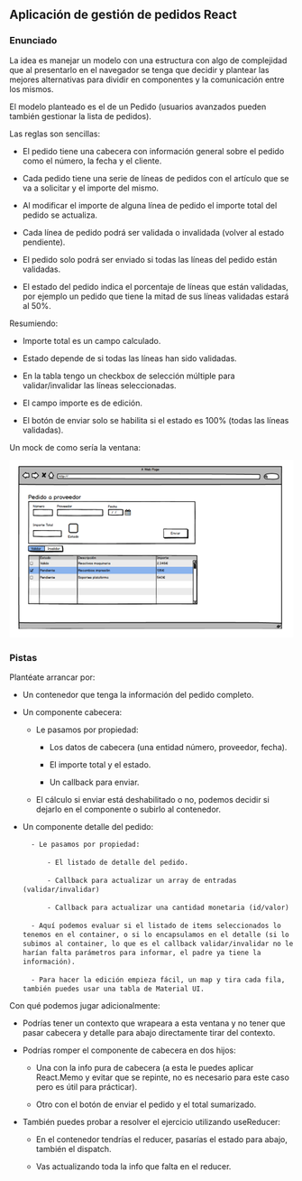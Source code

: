 ## Aplicación de gestión de pedidos React

### Enunciado

La idea es manejar un modelo con una estructura con algo de complejidad que al presentarlo en el navegador se tenga que decidir y plantear las mejores alternativas para dividir en componentes y la comunicación entre los mismos.

El modelo planteado es el de un Pedido (usuarios avanzados pueden también gestionar la lista de pedidos).

Las reglas son sencillas:

- El pedido tiene una cabecera con información general sobre el pedido como el número, la fecha y el cliente.

- Cada pedido tiene una serie de líneas de pedidos con el artículo que se va a solicitar y el importe del mismo.

- Al modificar el importe de alguna línea de pedido el importe total del pedido se actualiza.

- Cada línea de pedido podrá ser validada o invalidada (volver al estado pendiente).

- El pedido solo podrá ser enviado si todas las líneas del pedido están validadas.

- El estado del pedido indica el porcentaje de líneas que están validadas, por ejemplo un pedido que tiene la mitad de sus líneas validadas estará al 50%.

Resumiendo:

- Importe total es un campo calculado.

- Estado depende de si todas las líneas han sido validadas.

- En la tabla tengo un checkbox de selección múltiple para validar/invalidar las líneas seleccionadas.

- El campo importe es de edición.

- El botón de enviar solo se habilita si el estado es 100% (todas las líneas validadas).

Un mock de como sería la ventana:

![mock](./mock.png)

### Pistas

Plantéate arrancar por:

- Un contenedor que tenga la información del pedido completo.

- Un componente cabecera:

    - Le pasamos por propiedad:

        - Los datos de cabecera (una entidad número, proveedor, fecha).

        - El importe total y el estado.

        - Un callback para enviar.

    - El cálculo si enviar está deshabilitado o no, podemos decidir si dejarlo en el componente o subirlo al contenedor.

- Un componente detalle del pedido:

        - Le pasamos por propiedad:

            - El listado de detalle del pedido.

            - Callback para actualizar un array de entradas (validar/invalidar)

            - Callback para actualizar una cantidad monetaria (id/valor)

        - Aquí podemos evaluar si el listado de items seleccionados lo tenemos en el container, o si lo encapsulamos en el detalle (si lo subimos al container, lo que es el callback validar/invalidar no le harían falta parámetros para informar, el padre ya tiene la información).

        - Para hacer la edición empieza fácil, un map y tira cada fila, también puedes usar una tabla de Material UI.

Con qué podemos jugar adicionalmente:

- Podrías tener un contexto que wrapeara a esta ventana y no tener que pasar cabecera y detalle para abajo directamente tirar del contexto.

- Podrías romper el componente de cabecera en dos hijos:

    - Una con la info pura de cabecera (a esta le puedes aplicar React.Memo y evitar que se repinte, no es necesario para este caso pero es útil para prácticar).

    - Otro con el botón de enviar el pedido y el total sumarizado.

- También puedes probar a resolver el ejercicio utilizando useReducer:

    - En el contenedor tendrías el reducer, pasarías el estado para abajo, también el dispatch.

    - Vas actualizando toda la info que falta en el reducer.